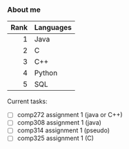 ### About me

| Rank | Languages |
|-----:|-----------|
|     1| Java      |
|     2| C         |
|     3| C++       |
|     4| Python    |
|     5| SQL       |

Current tasks:
- [ ] comp272 assignment 1 (java or C++)
- [ ] comp308 assignment 1 (java)
- [ ] comp314 assignment 1 (pseudo)
- [ ] comp325 assignment 1 (C)
<!--
**Ibenksy/Ibenksy** is a ✨ _special_ ✨ repository because its `README.md` (this file) appears on your GitHub profile.

Here are some ideas to get you started:

- 🔭 I’m currently working on ...
- 🌱 I’m currently learning ...
- 👯 I’m looking to collaborate on ...
- 🤔 I’m looking for help with ...
- 💬 Ask me about ...
- 📫 How to reach me: ...
- 😄 Pronouns: ...
- ⚡ Fun fact: ...
-->
